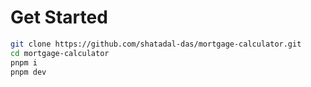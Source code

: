 # Get Started

```bash
git clone https://github.com/shatadal-das/mortgage-calculator.git
cd mortgage-calculator
pnpm i
pnpm dev
```